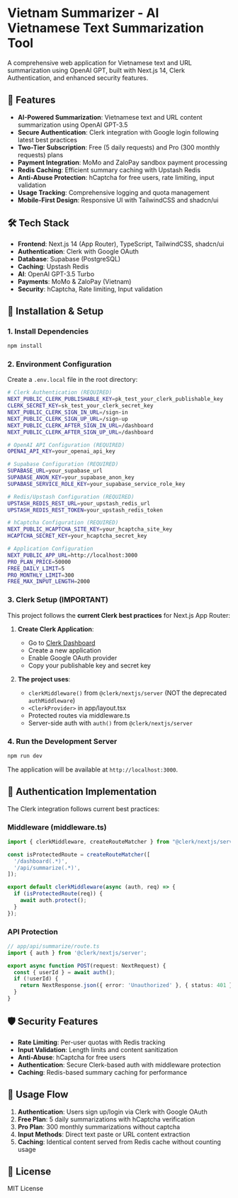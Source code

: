 # Vietnam Summarizer - AI Vietnamese Text Summarization Tool

A comprehensive web application for Vietnamese text and URL summarization using OpenAI GPT, built with Next.js 14, Clerk Authentication, and enhanced security features.

## 🚀 Features

- **AI-Powered Summarization**: Vietnamese text and URL content summarization using OpenAI GPT-3.5
- **Secure Authentication**: Clerk integration with Google login following latest best practices
- **Two-Tier Subscription**: Free (5 daily requests) and Pro (300 monthly requests) plans
- **Payment Integration**: MoMo and ZaloPay sandbox payment processing
- **Redis Caching**: Efficient summary caching with Upstash Redis
- **Anti-Abuse Protection**: hCaptcha for free users, rate limiting, input validation
- **Usage Tracking**: Comprehensive logging and quota management
- **Mobile-First Design**: Responsive UI with TailwindCSS and shadcn/ui

## 🛠 Tech Stack

- **Frontend**: Next.js 14 (App Router), TypeScript, TailwindCSS, shadcn/ui
- **Authentication**: Clerk with Google OAuth
- **Database**: Supabase (PostgreSQL)
- **Caching**: Upstash Redis
- **AI**: OpenAI GPT-3.5 Turbo
- **Payments**: MoMo & ZaloPay (Vietnam)
- **Security**: hCaptcha, Rate limiting, Input validation

## 🔧 Installation & Setup

### 1. Install Dependencies

```bash
npm install
```

### 2. Environment Configuration

Create a `.env.local` file in the root directory:

```bash
# Clerk Authentication (REQUIRED)
NEXT_PUBLIC_CLERK_PUBLISHABLE_KEY=pk_test_your_clerk_publishable_key
CLERK_SECRET_KEY=sk_test_your_clerk_secret_key
NEXT_PUBLIC_CLERK_SIGN_IN_URL=/sign-in
NEXT_PUBLIC_CLERK_SIGN_UP_URL=/sign-up
NEXT_PUBLIC_CLERK_AFTER_SIGN_IN_URL=/dashboard
NEXT_PUBLIC_CLERK_AFTER_SIGN_UP_URL=/dashboard

# OpenAI API Configuration (REQUIRED)
OPENAI_API_KEY=your_openai_api_key

# Supabase Configuration (REQUIRED)
SUPABASE_URL=your_supabase_url
SUPABASE_ANON_KEY=your_supabase_anon_key
SUPABASE_SERVICE_ROLE_KEY=your_supabase_service_role_key

# Redis/Upstash Configuration (REQUIRED)
UPSTASH_REDIS_REST_URL=your_upstash_redis_url
UPSTASH_REDIS_REST_TOKEN=your_upstash_redis_token

# hCaptcha Configuration (REQUIRED)
NEXT_PUBLIC_HCAPTCHA_SITE_KEY=your_hcaptcha_site_key
HCAPTCHA_SECRET_KEY=your_hcaptcha_secret_key

# Application Configuration
NEXT_PUBLIC_APP_URL=http://localhost:3000
PRO_PLAN_PRICE=50000
FREE_DAILY_LIMIT=5
PRO_MONTHLY_LIMIT=300
FREE_MAX_INPUT_LENGTH=2000
```

### 3. Clerk Setup (IMPORTANT)

This project follows the **current Clerk best practices** for Next.js App Router:

1. **Create Clerk Application**:
   - Go to [Clerk Dashboard](https://dashboard.clerk.com/)
   - Create a new application
   - Enable Google OAuth provider
   - Copy your publishable key and secret key

2. **The project uses**:
   - `clerkMiddleware()` from `@clerk/nextjs/server` (NOT the deprecated `authMiddleware`)
   - `<ClerkProvider>` in app/layout.tsx
   - Protected routes via middleware.ts
   - Server-side auth with `auth()` from `@clerk/nextjs/server`

### 4. Run the Development Server

```bash
npm run dev
```

The application will be available at `http://localhost:3000`.

## 🔐 Authentication Implementation

The Clerk integration follows current best practices:

### Middleware (middleware.ts)
```typescript
import { clerkMiddleware, createRouteMatcher } from "@clerk/nextjs/server";

const isProtectedRoute = createRouteMatcher([
  '/dashboard(.*)',
  '/api/summarize(.*)',
]);

export default clerkMiddleware(async (auth, req) => {
  if (isProtectedRoute(req)) {
    await auth.protect();
  }
});
```

### API Protection
```typescript
// app/api/summarize/route.ts
import { auth } from '@clerk/nextjs/server';

export async function POST(request: NextRequest) {
  const { userId } = await auth();
  if (!userId) {
    return NextResponse.json({ error: 'Unauthorized' }, { status: 401 });
  }
}
```

## 🛡 Security Features

- **Rate Limiting**: Per-user quotas with Redis tracking
- **Input Validation**: Length limits and content sanitization  
- **Anti-Abuse**: hCaptcha for free users
- **Authentication**: Secure Clerk-based auth with middleware protection
- **Caching**: Redis-based summary caching for performance

## 🎯 Usage Flow

1. **Authentication**: Users sign up/login via Clerk with Google OAuth
2. **Free Plan**: 5 daily summarizations with hCaptcha verification
3. **Pro Plan**: 300 monthly summarizations without captcha
4. **Input Methods**: Direct text paste or URL content extraction
5. **Caching**: Identical content served from Redis cache without counting usage

## 📝 License

MIT License
